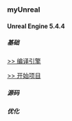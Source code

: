 ### myUnreal

#### Unreal Engine 5.4.4

##### 基础

[>> 编译引擎](https://github.com/HushengStudent/myUnreal/blob/main/Doc/01.build%20engine/build%20engine.md)

[>> 开始项目](https://github.com/HushengStudent/myUnreal/blob/main/Doc/02.open%20project/open%20project.md)

##### 源码

##### 优化









